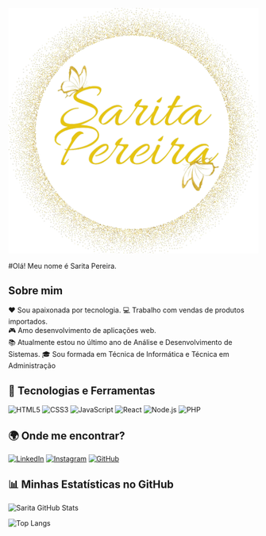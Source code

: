 ![logo](/img/logo.png)

#Olá! Meu nome é Sarita Pereira.

## Sobre mim

❤️ Sou apaixonada por tecnologia.
💻 Trabalho com vendas de produtos importados.  
🎮 Amo desenvolvimento de aplicações web.  
📚 Atualmente estou no último ano de Análise e Desenvolvimento de Sistemas.
🎓 Sou formada em Técnica de Informática e Técnica em Administração

## 🚀 Tecnologias e Ferramentas

![HTML5](https://img.shields.io/badge/HTML5-E34F26?style=for-the-badge&logo=html5&logoColor=white)
![CSS3](https://img.shields.io/badge/CSS3-1572B6?style=for-the-badge&logo=css3&logoColor=white)
![JavaScript](https://img.shields.io/badge/JavaScript-F7DF1E?style=for-the-badge&logo=javascript&logoColor=black)
![React](https://img.shields.io/badge/React-20232A?style=for-the-badge&logo=react&logoColor=61DAFB)
![Node.js](https://img.shields.io/badge/Node.js-43853D?style=for-the-badge&logo=node.js&logoColor=white)
![PHP](https://img.shields.io/badge/PHP-777BB4?style=for-the-badge&logo=php&logoColor=white)


## 🌍 Onde me encontrar?

[![LinkedIn](https://img.shields.io/badge/LinkedIn-0077B5?style=for-the-badge&logo=linkedin&logoColor=white)](https://www.linkedin.com/in/sar%C4%B1ta-pereira-5808a82b3/)
[![Instagram](https://img.shields.io/badge/Instagram-E4405F?style=for-the-badge&logo=instagram&logoColor=white)](https://instagram.com/sariitapereiira)
[![GitHub](https://img.shields.io/badge/GitHub-181717?style=for-the-badge&logo=github&logoColor=white)](https://github.com/SaritaPereira)


## 📊 Minhas Estatísticas no GitHub

![Sarita GitHub Stats](https://github-readme-stats.vercel.app/api?username=SaritaPereira&show_icons=true&theme=dracula)

![Top Langs](https://github-readme-stats.vercel.app/api/top-langs/?username=SaritaPereira&layout=compact&theme=dracula)

